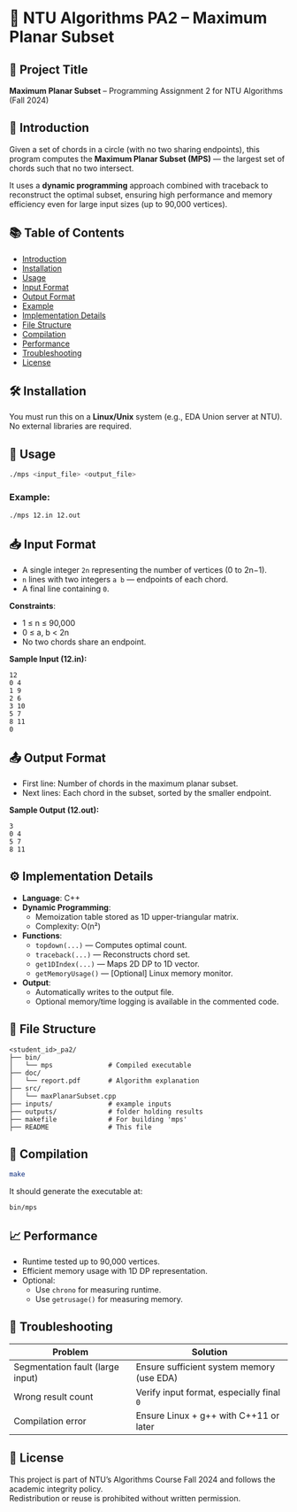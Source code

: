 # 🔗 NTU Algorithms PA2 – Maximum Planar Subset

## 📌 Project Title
**Maximum Planar Subset** – Programming Assignment 2 for NTU Algorithms (Fall 2024)

## 📄 Introduction

Given a set of chords in a circle (with no two sharing endpoints), this program computes the **Maximum Planar Subset (MPS)** — the largest set of chords such that no two intersect.

It uses a **dynamic programming** approach combined with traceback to reconstruct the optimal subset, ensuring high performance and memory efficiency even for large input sizes (up to 90,000 vertices).

## 📚 Table of Contents

- [Introduction](#-introduction)
- [Installation](#-installation)
- [Usage](#-usage)
- [Input Format](#-input-format)
- [Output Format](#-output-format)
- [Example](#-example)
- [Implementation Details](#-implementation-details)
- [File Structure](#-file-structure)
- [Compilation](#-compilation)
- [Performance](#-performance)
- [Troubleshooting](#-troubleshooting)
- [License](#-license)

## 🛠️ Installation

You must run this on a **Linux/Unix** system (e.g., EDA Union server at NTU).  
No external libraries are required.

## 🚀 Usage

```bash
./mps <input_file> <output_file>
```

### Example:
```bash
./mps 12.in 12.out
```

## 📥 Input Format

- A single integer `2n` representing the number of vertices (0 to 2n−1).
- `n` lines with two integers `a b` — endpoints of each chord.
- A final line containing `0`.

**Constraints**:
- 1 ≤ n ≤ 90,000
- 0 ≤ a, b < 2n
- No two chords share an endpoint.

**Sample Input (12.in):**
```
12
0 4
1 9
2 6
3 10
5 7
8 11
0
```

## 📤 Output Format

- First line: Number of chords in the maximum planar subset.
- Next lines: Each chord in the subset, sorted by the smaller endpoint.

**Sample Output (12.out):**
```
3
0 4
5 7
8 11
```

## ⚙️ Implementation Details

- **Language**: C++
- **Dynamic Programming**:
  - Memoization table stored as 1D upper-triangular matrix.
  - Complexity: O(n²)
- **Functions**:
  - `topdown(...)` — Computes optimal count.
  - `traceback(...)` — Reconstructs chord set.
  - `get1DIndex(...)` — Maps 2D DP to 1D vector.
  - `getMemoryUsage()` — [Optional] Linux memory monitor.
- **Output**:
  - Automatically writes to the output file.
  - Optional memory/time logging is available in the commented code.

## 📁 File Structure

```
<student_id>_pa2/
├── bin/
│   └── mps              # Compiled executable
├── doc/
│   └── report.pdf       # Algorithm explanation
├── src/
│   └── maxPlanarSubset.cpp
├── inputs/              # example inputs
├── outputs/             # folder holding results
├── makefile             # For building 'mps'
├── README               # This file
```

## 🧱 Compilation

```bash
make
```

It should generate the executable at:
```
bin/mps
```

## 📈 Performance

- Runtime tested up to 90,000 vertices.
- Efficient memory usage with 1D DP representation.
- Optional:
  - Use `chrono` for measuring runtime.
  - Use `getrusage()` for measuring memory.

## 🐛 Troubleshooting

| Problem                           | Solution                                      |
|----------------------------------|-----------------------------------------------|
| Segmentation fault (large input) | Ensure sufficient system memory (use EDA)     |
| Wrong result count               | Verify input format, especially final `0`     |
| Compilation error                | Ensure Linux + g++ with C++11 or later        |

## 🪪 License

This project is part of NTU’s Algorithms Course Fall 2024 and follows the academic integrity policy.  
Redistribution or reuse is prohibited without written permission.
